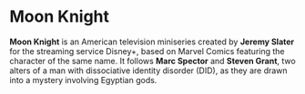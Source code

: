 # Moon Knight
 **Moon Knight** is an American television miniseries created by **Jeremy Slater** for the streaming service Disney+, based on Marvel Comics featuring the character of the same name. It follows **Marc Spector** and **Steven Grant**, two alters of a man with dissociative identity disorder (DID), as they are drawn into a mystery involving Egyptian gods.
